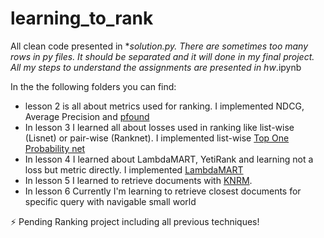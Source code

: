 # learning_to_rank

All clean code presented in *_solution.py. There are sometimes too many rows in py files. It should be separated and it will done in my final project. All my steps to understand the assignments are presented in hw_.ipynb

In the the following folders you can find:
- lesson 2 is all about metrics used for ranking. I implemented NDCG, Average Precision and [pfound](https://catboost.ai/en/docs/references/pfound)
- In lesson 3 I learned all about losses used in ranking like list-wise (Lisnet) or pair-wise (Ranknet). I implemented list-wise [Top One Probability net](https://www.microsoft.com/en-us/research/wp-content/uploads/2016/02/tr-2007-40.pdf)
- In lesson 4 I learned about LambdaMART, YetiRank and learning not a loss but metric directly. I implemented [LambdaMART](https://www.microsoft.com/en-us/research/wp-content/uploads/2016/02/MSR-TR-2010-82.pdf)
- In lesson 5 I learned to retrieve documents with [KNRM](https://arxiv.org/pdf/1706.06613.pdf).
- In lesson 6 Currently I'm learning to retrieve closest documents for specific query with navigable small world

:zap: Pending Ranking project including all previous techniques!
